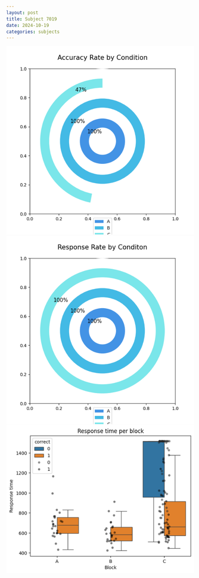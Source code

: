 ```yaml
---
layout: post
title: Subject 7019
date: 2024-10-19
categories: subjects
---
```


![](data/7019/run-16/7019_accuracy_rate.png)
![](data/7019/run-16/7019_response_rate.png)
![](data/7019/run-16/7019_rt.png)
